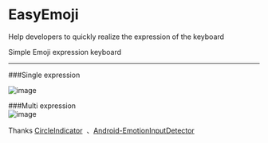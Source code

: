 # EasyEmoji



Help developers to quickly realize the expression of the keyboard  

Simple Emoji expression keyboard




------------------------------------------------------------------------------------------------------------------------------
###Single expression  

![image](https://github.com/diycoder/EasyEmoji/blob/master/app/src/screenshot/lanxiaohua.gif) 


###Multi expression  
![image](https://github.com/diycoder/EasyEmoji/blob/master/app/src/screenshot/multi_emoji.gif) 
 
Thanks <a href="https://github.com/ongakuer/CircleIndicator">CircleIndicator</a>  、<a href="https://github.com/dss886/Android-EmotionInputDetector">Android-EmotionInputDetector</a>
